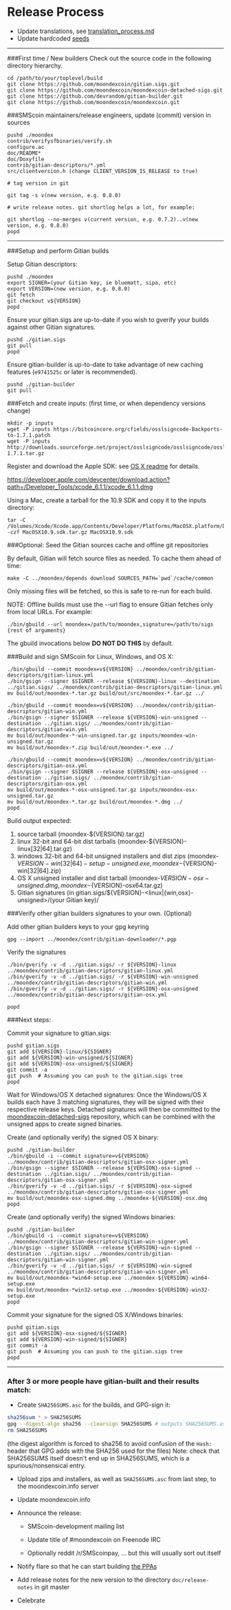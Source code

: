 Release Process
====================

* Update translations, see [translation_process.md](https://github.com/moondexcoin/moondex/blob/master/doc/translation_process.md#syncing-with-transifex)
* Update hardcoded [seeds](/contrib/seeds)

* * *

###First time / New builders
Check out the source code in the following directory hierarchy.

	cd /path/to/your/toplevel/build
	git clone https://github.com/moondexcoin/gitian.sigs.git
	git clone https://github.com/moondexcoin/moondexcoin-detached-sigs.git
	git clone https://github.com/devrandom/gitian-builder.git
	git clone https://github.com/moondexcoin/moondexcoin.git

###SMScoin maintainers/release engineers, update (commit) version in sources

	pushd ./moondex
	contrib/verifysfbinaries/verify.sh
	configure.ac
	doc/README*
	doc/Doxyfile
	contrib/gitian-descriptors/*.yml
	src/clientversion.h (change CLIENT_VERSION_IS_RELEASE to true)

	# tag version in git

	git tag -s v(new version, e.g. 0.8.0)

	# write release notes. git shortlog helps a lot, for example:

	git shortlog --no-merges v(current version, e.g. 0.7.2)..v(new version, e.g. 0.8.0)
	popd

* * *

###Setup and perform Gitian builds

 Setup Gitian descriptors:

	pushd ./moondex
	export SIGNER=(your Gitian key, ie bluematt, sipa, etc)
	export VERSION=(new version, e.g. 0.8.0)
	git fetch
	git checkout v${VERSION}
	popd

  Ensure your gitian.sigs are up-to-date if you wish to gverify your builds against other Gitian signatures.

	pushd ./gitian.sigs
	git pull
	popd

  Ensure gitian-builder is up-to-date to take advantage of new caching features (`e9741525c` or later is recommended).

	pushd ./gitian-builder
	git pull

###Fetch and create inputs: (first time, or when dependency versions change)

	mkdir -p inputs
	wget -P inputs https://bitcoincore.org/cfields/osslsigncode-Backports-to-1.7.1.patch
	wget -P inputs http://downloads.sourceforge.net/project/osslsigncode/osslsigncode/osslsigncode-1.7.1.tar.gz

 Register and download the Apple SDK: see [OS X readme](README_osx.txt) for details.

 https://developer.apple.com/devcenter/download.action?path=/Developer_Tools/xcode_6.1.1/xcode_6.1.1.dmg

 Using a Mac, create a tarball for the 10.9 SDK and copy it to the inputs directory:

	tar -C /Volumes/Xcode/Xcode.app/Contents/Developer/Platforms/MacOSX.platform/Developer/SDKs/ -czf MacOSX10.9.sdk.tar.gz MacOSX10.9.sdk

###Optional: Seed the Gitian sources cache and offline git repositories

By default, Gitian will fetch source files as needed. To cache them ahead of time:

	make -C ../moondex/depends download SOURCES_PATH=`pwd`/cache/common

Only missing files will be fetched, so this is safe to re-run for each build.

NOTE: Offline builds must use the --url flag to ensure Gitian fetches only from local URLs. For example:
```
./bin/gbuild --url moondex=/path/to/moondex,signature=/path/to/sigs {rest of arguments}
```
The gbuild invocations below <b>DO NOT DO THIS</b> by default.

###Build and sign SMScoin for Linux, Windows, and OS X:

	./bin/gbuild --commit moondex=v${VERSION} ../moondex/contrib/gitian-descriptors/gitian-linux.yml
	./bin/gsign --signer $SIGNER --release ${VERSION}-linux --destination ../gitian.sigs/ ../moondex/contrib/gitian-descriptors/gitian-linux.yml
	mv build/out/moondex-*.tar.gz build/out/src/moondex-*.tar.gz ../

	./bin/gbuild --commit moondex=v${VERSION} ../moondex/contrib/gitian-descriptors/gitian-win.yml
	./bin/gsign --signer $SIGNER --release ${VERSION}-win-unsigned --destination ../gitian.sigs/ ../moondex/contrib/gitian-descriptors/gitian-win.yml
	mv build/out/moondex-*-win-unsigned.tar.gz inputs/moondex-win-unsigned.tar.gz
	mv build/out/moondex-*.zip build/out/moondex-*.exe ../

	./bin/gbuild --commit moondex=v${VERSION} ../moondex/contrib/gitian-descriptors/gitian-osx.yml
	./bin/gsign --signer $SIGNER --release ${VERSION}-osx-unsigned --destination ../gitian.sigs/ ../moondex/contrib/gitian-descriptors/gitian-osx.yml
	mv build/out/moondex-*-osx-unsigned.tar.gz inputs/moondex-osx-unsigned.tar.gz
	mv build/out/moondex-*.tar.gz build/out/moondex-*.dmg ../
	popd

  Build output expected:

  1. source tarball (moondex-${VERSION}.tar.gz)
  2. linux 32-bit and 64-bit dist tarballs (moondex-${VERSION}-linux[32|64].tar.gz)
  3. windows 32-bit and 64-bit unsigned installers and dist zips (moondex-${VERSION}-win[32|64]-setup-unsigned.exe, moondex-${VERSION}-win[32|64].zip)
  4. OS X unsigned installer and dist tarball (moondex-${VERSION}-osx-unsigned.dmg, moondex-${VERSION}-osx64.tar.gz)
  5. Gitian signatures (in gitian.sigs/${VERSION}-<linux|{win,osx}-unsigned>/(your Gitian key)/

###Verify other gitian builders signatures to your own. (Optional)

  Add other gitian builders keys to your gpg keyring

	gpg --import ../moondex/contrib/gitian-downloader/*.pgp

  Verify the signatures

	./bin/gverify -v -d ../gitian.sigs/ -r ${VERSION}-linux ../moondex/contrib/gitian-descriptors/gitian-linux.yml
	./bin/gverify -v -d ../gitian.sigs/ -r ${VERSION}-win-unsigned ../moondex/contrib/gitian-descriptors/gitian-win.yml
	./bin/gverify -v -d ../gitian.sigs/ -r ${VERSION}-osx-unsigned ../moondex/contrib/gitian-descriptors/gitian-osx.yml

	popd

###Next steps:

Commit your signature to gitian.sigs:

	pushd gitian.sigs
	git add ${VERSION}-linux/${SIGNER}
	git add ${VERSION}-win-unsigned/${SIGNER}
	git add ${VERSION}-osx-unsigned/${SIGNER}
	git commit -a
	git push  # Assuming you can push to the gitian.sigs tree
	popd

  Wait for Windows/OS X detached signatures:
	Once the Windows/OS X builds each have 3 matching signatures, they will be signed with their respective release keys.
	Detached signatures will then be committed to the [moondexcoin-detached-sigs](https://github.com/moondexcoin/moondexcoin-detached-sigs) repository, which can be combined with the unsigned apps to create signed binaries.

  Create (and optionally verify) the signed OS X binary:

	pushd ./gitian-builder
	./bin/gbuild -i --commit signature=v${VERSION} ../moondex/contrib/gitian-descriptors/gitian-osx-signer.yml
	./bin/gsign --signer $SIGNER --release ${VERSION}-osx-signed --destination ../gitian.sigs/ ../moondex/contrib/gitian-descriptors/gitian-osx-signer.yml
	./bin/gverify -v -d ../gitian.sigs/ -r ${VERSION}-osx-signed ../moondex/contrib/gitian-descriptors/gitian-osx-signer.yml
	mv build/out/moondex-osx-signed.dmg ../moondex-${VERSION}-osx.dmg
	popd

  Create (and optionally verify) the signed Windows binaries:

	pushd ./gitian-builder
	./bin/gbuild -i --commit signature=v${VERSION} ../moondex/contrib/gitian-descriptors/gitian-win-signer.yml
	./bin/gsign --signer $SIGNER --release ${VERSION}-win-signed --destination ../gitian.sigs/ ../moondex/contrib/gitian-descriptors/gitian-win-signer.yml
	./bin/gverify -v -d ../gitian.sigs/ -r ${VERSION}-win-signed ../moondex/contrib/gitian-descriptors/gitian-win-signer.yml
	mv build/out/moondex-*win64-setup.exe ../moondex-${VERSION}-win64-setup.exe
	mv build/out/moondex-*win32-setup.exe ../moondex-${VERSION}-win32-setup.exe
	popd

Commit your signature for the signed OS X/Windows binaries:

	pushd gitian.sigs
	git add ${VERSION}-osx-signed/${SIGNER}
	git add ${VERSION}-win-signed/${SIGNER}
	git commit -a
	git push  # Assuming you can push to the gitian.sigs tree
	popd

-------------------------------------------------------------------------

### After 3 or more people have gitian-built and their results match:

- Create `SHA256SUMS.asc` for the builds, and GPG-sign it:
```bash
sha256sum * > SHA256SUMS
gpg --digest-algo sha256 --clearsign SHA256SUMS # outputs SHA256SUMS.asc
rm SHA256SUMS
```
(the digest algorithm is forced to sha256 to avoid confusion of the `Hash:` header that GPG adds with the SHA256 used for the files)
Note: check that SHA256SUMS itself doesn't end up in SHA256SUMS, which is a spurious/nonsensical entry.

- Upload zips and installers, as well as `SHA256SUMS.asc` from last step, to the moondexcoin.info server

- Update moondexcoin.info

- Announce the release:
  - SMScoin-development mailing list

  - Update title of #moondexcoin on Freenode IRC

  - Optionally reddit /r/SMScoinpay, ... but this will usually sort out itself

- Notify flare so that he can start building [the PPAs](https://launchpad.net/~moondexcoin.info/+archive/ubuntu/moondex)

- Add release notes for the new version to the directory `doc/release-notes` in git master

- Celebrate
